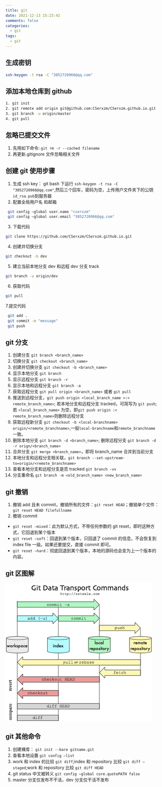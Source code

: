 ```yaml
---
title: git
date: 2021-12-13 15:23:42
comments: false
categories:
  - git
tags:
  - git
---
```


## 生成密钥

```bash
ssh-keygen -t rsa -C "3052720966@qq.com"
```

## 添加本地仓库到 github

```bash
1. git init
2. git remote add origin git@github.com:CSerxzm/CSerxzm.github.io.git
3. git branch -u origin/master
4. git pull
```

<!-- more -->

## 忽略已提交文件

1. 先用如下命令: `git rm -r --cached filename`
2. 再更新.gitignore 文件忽略相关文件

## 创建 git 使用步骤

1. 生成 ssh key： git bash 下运行 `ssh-keygen -t rsa -C "3052720966@qq.com"`,然后三个回车，密码为空，上传用户文件夹下的公钥 `id_rsa.pub`到服务器
2. 配置全局用户名 和邮箱

```bash
 git config –global user.name "cserxzm"
 git config –global user.email "3052720966@qq.com"
```

3. 下载代码

```bash
git clone https://github.com/CSerxzm/CSerxzm.github.io.git
```

4. 创建并切换分支

```bash
git checkout -b dev
```

5. 建立当前本地分支 dev 和远程 dev 分支 track

```bash
git branch -u origin/dev
```

6. 获取代码

```bash
git pull
```

7.提交代码

```bash
 git add .
 git commit -m "message"
 git push
```

## git 分支

1. 创建分支 `git branch <branch_name>`
2. 切换分支 `git checkout <branch_name>`
3. 创建并切换分支 `git checkout -b <branch_name>`
4. 显示本地分支 `git branch`
5. 显示远程分支 `git branch -r`
6. 显示本地和远程分支 `git branch -a`
7. 获取远程分支 `git pull origin <branch_name>` 或者 `git pull`
8. 推送到远程分支，`git push origin <local_branch_name >:< remote_branch_name>`; 若本地分支和远程分支 tracked，可简写为 `git push`; 若 `<local_branch_name>` 为空，即`git push origin :< remote_branch_name>`则删除远程分支
9. 获取远程新分支 `git checkout -b <local-branchname> origin/<remote_branchname>`,一般`local-branchname`和`remote_branchname`一致。
10. 删除本地分支 `git branch -d <branch_name>`; 删除远程分支 `git branch -d -r orign/<branch_name>`
11. 合并分支 `git merge <branch_name>`，即将 branch_name 合并到当前分支
12. 本地分支和远程分支相关联，`git branch --set-upstream-to=origin/<remote_branchname>`
13. 查看本地分支和远程分支是否 tracked `git branch -vv`
14. 分支重命名 `git branch -m <old_branch_name> <new_branch_name>`

## git 撤销

1. 撤销 add 且未 commit，撤销所有的文件：`git reset HEAD`；撤销单个文件：`git reset HEAD filefullname`
2. 撤销 commit

- `git reset –mixed`：此为默认方式，不带任何参数的 git reset，即时这种方式，它回退到某个版本
- `git reset –soft`：回退到某个版本，只回退了 commit 的信息，不会恢复到 index file 一级。如果还要提交，直接 commit 即可。
- `git reset –hard`：彻底回退到某个版本，本地的源码也会变为上一个版本的内容。

## git 区图解

![git区](git/1.png)

## git 其他命令

1. 创建裸库： `git init --bare gitname.git`
2. 查看本地设置 `git config –list`
3. work 和 index 的比较 `git diff`;index 和 repository 比较 `git diff –staged`;work 和 repository 比较 `git diff HEAD`
4. git status 中文被转义 `git config –global core.quotePATH false`
5. master 分支仅发布不干活，dev 分支仅干活不发布
